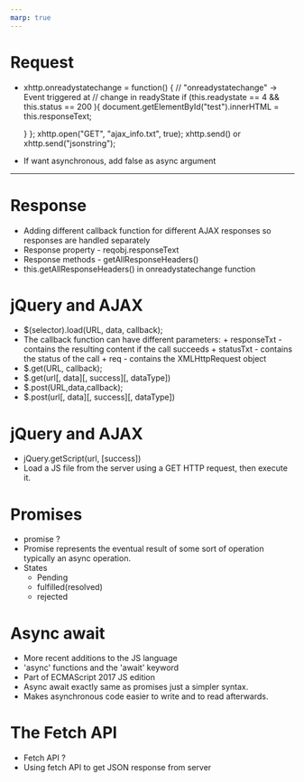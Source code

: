 ```yaml
---
marp: true
---
```


#    Request

+ xhttp.onreadystatechange = function() { // "onreadystatechange" → Event triggered at 
                                          // change in readyState
    if (this.readystate == 4 && this.status == 200 ){
        document.getElementById("test").innerHTML = this.responseText;

    }
   };
  xhttp.open("GET", "ajax_info.txt", true);
  xhttp.send()
  or xhttp.send("jsonstring");

+ If want asynchronous, add false as async argument

---

#    Response

+ Adding different callback function for different AJAX responses
  so responses are handled separately
+ Response property - reqobj.responseText
+ Response methods - getAllResponseHeaders()
+ this.getAllResponseHeaders() in onreadystatechange function


#    jQuery and AJAX

+ $(selector).load(URL, data, callback);
+ The callback function can have different parameters:
      + responseTxt - contains the resulting content if the call succeeds
      + statusTxt - contains the status of the call
      + req - contains the XMLHttpRequest object
+ $.get(URL, callback);
+ $.get(url[, data][, success][, dataType])
+ $.post(URL,data,callback);
+ $.post(url[, data][, success][, dataType])

#    jQuery and AJAX

+ jQuery.getScript(url, [success])
+ Load a JS file from the server using a GET HTTP request, 
  then execute it.

#    Promises

+ promise ?
+ Promise represents the eventual result of some sort of
  operation typically an async operation.
+ States
   + Pending
   + fulfilled(resolved)
   + rejected

#     Async await

+ More recent additions to the JS language
+ 'async' functions and the 'await' keyword
+ Part of ECMAScript 2017 JS edition
+ Async await exactly same as promises just
  a simpler syntax.
+ Makes asynchronous code easier to write 
  and to read afterwards.

#    The Fetch API

+ Fetch API ?
+ Using fetch API to get JSON response from server
